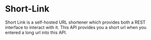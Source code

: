 # Short-Link
Short Link is a self-hosted URL shortener which provides both a REST interface to interact with it. This API provides you a short url when you entered a long url into this API.
